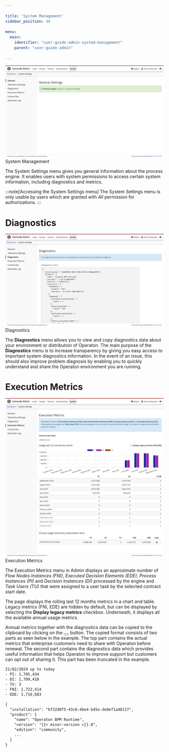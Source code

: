 ```yaml
---

title: 'System Management'
sidebar_position: 40

menu:
  main:
    identifier: "user-guide-admin-system-management"
    parent: "user-guide-admin"

---
```



![Example img](./img/admin-system-management.png)System Management

The System Settings menu gives you general information about the process engine. It enables users with system permissions to access certain system information, including diagnostics and metrics.

:::note[Accessing the System Settings menu]
The System Settings menu is only usable by users which are granted with *All* permission for authorizations.
:::

# Diagnostics

![Example img](./img/admin-diagnostics.png)Diagnostics

The **Diagnostics** menu allows you to view and copy diagnostics data about your environment or distribution of Operaton. The main purpose of the **Diagnostics** menu is to increase transparency by giving you easy access to important system diagnostics information. In the event of an issue, this should also improve problem diagnosis by enabling you to quickly understand and share the Operaton environment you are running.

# Execution Metrics

![Example img](./img/admin-execution-metrics.png)Execution Metrics

The Execution Metrics menu in Admin displays an approximate number of *Flow Nodes Instances (FNI)*,
*Executed Decision Elements (EDE)*, *Process Instances (PI)* and *Decision
Instances (DI)* processed by the engine and *Task Users (TU)* that were assigned to a
user task by the selected contract start date.

The page displays the rolling last 12 months metrics in a chart and table.
Legacy metrics (FNI, EDE) are hidden by default, but can be displayed by selecting the **Display legacy metrics** checkbox.
Underneath, it displays all the available annual usage metrics.

Annual metrics together with the diagnostics data can be copied to the clipboard by clicking on
the <button class="btn btn-xs"><i class="glyphicon glyphicon-copy"></i></button> button.
The copied format consists of two parts as seen below in the example.
The top part contains the actual metrics that enterprise customers need to share with Operaton before renewal.
The second part contains the diagnostics data which provides useful information that helps Operaton to improve support but customers can opt out of sharing it.
This part has been truncated in the example.

```
21/02/2024 up to today
- PI: 1,705,434
- DI: 1,709,410
- TU: 3
- FNI: 1,722,414
- EDE: 1,716,683

{
  "installation": "bf32d0f5-43c6-4be4-b45e-de0ef1a48117",
  "product": {
    "name": "Operaton BPM Runtime",
    "version": "{{< minor-version >}}.0",
    "edition": "community",
    ...
  }
}
```
